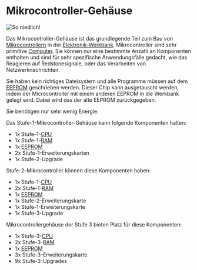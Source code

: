 # Mikrocontroller-Gehäuse

![So niedlich!](oredict:opencomputers:microcontrollerCase1)

Das Mikrocontroller-Gehäuse ist das grundlegende Teil zum Bau von [Mikrocontrollern](../block/microcontroller.md) in der [Elektronik-Werkbank](../block/assembler.md). Mikrocontroller sind sehr primitive [Computer](../general/computer.md). Sie können nur eine bestimmte Anzahl an Komponenten enthalten und sind für sehr spezifische Anwendungsfälle gedacht, wie das Reagieren auf Redstonesignale, oder das Verarbeiten von Netzwerknachrichten.

Sie haben kein richtiges Dateisystem und alle Programme müssen auf dem [EEPROM](eeprom.md) geschrieben werden. Dieser Chip kann ausgetauscht werden, indem der Microcontroller mit einem anderen EEPROM in die Werkbank gelegt wird. Dabei wird das der alte EEPROM zurückgegeben.

Sie benötigen nur sehr wenig Energie.

Das Stufe-1-Mikrocontroller-Gehäuse kann folgende Komponenten halten:
- 1x Stufe-1-[CPU](cpu1.md)
- 1x Stufe-1-[RAM](ram1.md)
- 1x [EEPROM](eeprom.md)
- 2x Stufe-1-Erweiterungskarten
- 1x Stufe-2-Upgrade

Stufe-2-Mikrocontroller können diese Komponenten haben:
- 1x Stufe-1-[CPU](cpu1.md)
- 2x Stufe-1-[RAM](ram1.md)
- 1x [EEPROM](eeprom.md)
- 1x Stufe-2-Erweiterungskarte
- 1x Stufe-1-Erweiterungskarte
- 1x Stufe-3-Upgrade

Mikrocontrollergehäuse der Stufe 3 bieten Platz für diese Komponenten:
- 1x Stufe-3-[CPU](cpu3.md)
- 2x Stufe-3-[RAM](ram5.md)
- 1x [EEPROM](eeprom.md)
- 3x Stufe-3-Erweiterungskarte
- 9x Stufe-3-Upgrades
